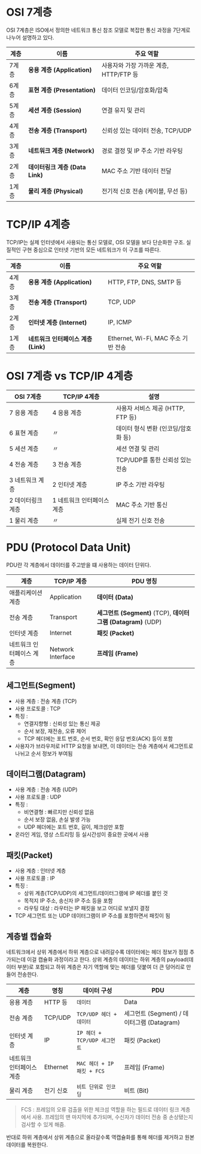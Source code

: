 # OSI 7계층

OSI 7계층은 ISO에서 정의한 네트워크 통신 참조 모델로 복잡한 통신 과정을 7단계로 나누어 설명하고 있다.

| 계층  | 이름                       | 주요 역할                      |
| --- | ------------------------ | -------------------------- |
| 7계층 | **응용 계층 (Application)**  | 사용자와 가장 가까운 계층, HTTP/FTP 등 |
| 6계층 | **표현 계층 (Presentation)** | 데이터 인코딩/암호화/압축             |
| 5계층 | **세션 계층 (Session)**      | 연결 유지 및 관리                 |
| 4계층 | **전송 계층 (Transport)**    | 신뢰성 있는 데이터 전송, TCP/UDP     |
| 3계층 | **네트워크 계층 (Network)**    | 경로 결정 및 IP 주소 기반 라우팅       |
| 2계층 | **데이터링크 계층 (Data Link)** | MAC 주소 기반 데이터 전달           |
| 1계층 | **물리 계층 (Physical)**     | 전기적 신호 전송 (케이블, 무선 등)      |

# TCP/IP 4계층

TCP/IP는 실제 인터넷에서 사용되는 통신 모델로, OSI 모델을 보다 단순화한 구조. 실질적인 구현 중심으로 인터넷 기반의 모든 네트워크가 이 구조를 따른다.

| 계층  | 이름                       | 주요 역할                         |
| --- | ------------------------ | ----------------------------- |
| 4계층 | **응용 계층 (Application)**  | HTTP, FTP, DNS, SMTP 등        |
| 3계층 | **전송 계층 (Transport)**    | TCP, UDP                      |
| 2계층 | **인터넷 계층 (Internet)**    | IP, ICMP                      |
| 1계층 | **네트워크 인터페이스 계층 (Link)** | Ethernet, Wi-Fi, MAC 주소 기반 전송 |

# OSI 7계층 vs TCP/IP 4계층
| OSI 7계층    | TCP/IP 4계층      | 설명                       |
| ---------- | --------------- | ------------------------ |
| 7 응용 계층    | 4 응용 계층         | 사용자 서비스 제공 (HTTP, FTP 등) |
| 6 표현 계층    | 〃               | 데이터 형식 변환 (인코딩/암호화 등)    |
| 5 세션 계층    | 〃               | 세션 연결 및 관리               |
| 4 전송 계층    | 3 전송 계층         | TCP/UDP를 통한 신뢰성 있는 전송    |
| 3 네트워크 계층  | 2 인터넷 계층        | IP 주소 기반 라우팅             |
| 2 데이터링크 계층 | 1 네트워크 인터페이스 계층 | MAC 주소 기반 통신             |
| 1 물리 계층    | 〃               | 실제 전기 신호 전송              |

# PDU (Protocol Data Unit)

PDU란 각 계층에서 데이터를 주고받을 떄 사용하는 데이터 단위다.

| 계층            | TCP/IP 계층         | PDU 명칭                                               |
| ------------- | ----------------- | ---------------------------------------------------- |
| 애플리케이션 계층     | Application       | **데이터 (Data)**                                       |
| 전송 계층         | Transport         | **세그먼트 (Segment)** (TCP), **데이터그램 (Datagram)** (UDP) |
| 인터넷 계층        | Internet          | **패킷 (Packet)**                                      |
| 네트워크 인터페이스 계층 | Network Interface | **프레임 (Frame)**                                      |

## 세그먼트(Segment)

- 사용 계층 : 전송 계층 (TCP)
- 사용 프로토콜 : TCP
- 특징 :
    - 연결지향형 : 신뢰성 있는 통신 제공
    - 순서 보장, 재전송, 오류 제어
    - TCP 헤더에는 포트 번호, 순서 번호, 확인 응답 번호(ACK) 등이 포함
- 사용자가 브라우저로 HTTP 요청을 보내면, 이 데이터는 전송 계층에서 세그먼트로 나뉘고 순서 정보가 부여됨

## 데이터그램(Datagram)

- 사용 계층 : 전송 계층 (UDP)
- 사용 프로토콜 : UDP
- 특징 :
    - 비연결형 : 빠르지만 신뢰성 없음
    - 순서 보장 없음, 손실 발생 가능
    - UDP 헤더에는 포트 번호, 길이, 체크섬만 포함
- 온라인 게임, 영상 스트리밍 등 실시간성이 중요한 곳에서 사용

## 패킷(Packet)

- 사용 계층 : 인터넷 계층
- 사용 프로토콜 : IP
- 특징 :
    - 상위 계층(TCP/UDP)의 세그먼트/데이터그램에 IP 헤더를 붙인 것
    - 목적지 IP 주소, 송신자 IP 주소 등을 포함
    - 라우팅 대상 : 라우터는 IP 패킷을 보고 어디로 보낼지 결정
- TCP 세그먼트 또는 UDP 데이터그램이 IP 주소를 포함하면서 패킷이 됨

## 계층별 캡슐화
네트워크에서 상위 계층에서 하위 계층으로 내려갈수록 데이터에는 헤더 정보가 점점 추가되는데 이걸 캡슐화 과정이라고 한다. 상위 계층의 데이터는 하위 계층의 payload(데이터 부분)로 포함되고 하위 계층은 자기 역할에 맞는 헤더를 덧붙여 더 큰 덩어리로 만들어 전송한다.

| 계층            | 명칭       | 데이터 구성                 | PDU                               |
| ------------- | -------- | ---------------------- | --------------------------------- |
| 응용 계층         | HTTP 등   | `데이터`                  | Data                              |
| 전송 계층         | TCP/UDP  | `TCP/UDP 헤더 + 데이터`     | 세그먼트 (Segment) / 데이터그램 (Datagram) |
| 인터넷 계층        | IP       | `IP 헤더 + TCP/UDP 세그먼트` | 패킷 (Packet)                       |
| 네트워크 인터페이스 계층 | Ethernet | `MAC 헤더 + IP 패킷 + FCS` | 프레임 (Frame)                       |
| 물리 계층         | 전기 신호    | `비트 단위로 인코딩`           | 비트 (Bit)                          |

> FCS : 프레임의 오류 검출을 위한 체크섬 역할을 하는 필드로 데이터 링크 계층에서 사용. 프레임의 맨 마지막에 추가되며, 수신자가 데이터 전송 중 손상됐는지 검사할 수 있게 해줌.

반대로 하위 계층에서 상위 계층으로 올라갈수록 역캡슐화를 통해 헤더를 제거하고 원본 데이터를 복원한다.  